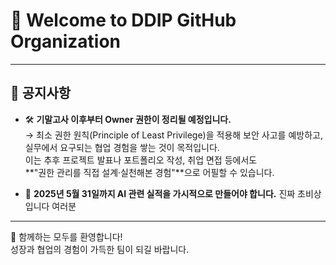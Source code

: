 # 👋 Welcome to DDIP GitHub Organization

---

## 📢 공지사항

- 🛠️ **기말고사 이후부터 Owner 권한이 정리될 예정입니다.**  
  → 최소 권한 원칙(Principle of Least Privilege)을 적용해 보안 사고를 예방하고,  
  실무에서 요구되는 협업 경험을 쌓는 것이 목적입니다.  
  이는 추후 프로젝트 발표나 포트폴리오 작성, 취업 면접 등에서도  
  **"권한 관리를 직접 설계·실천해본 경험"**으로 어필할 수 있습니다.

- 🤖 **2025년 5월 31일까지 AI 관련 실적을 가시적으로 만들어야 합니다.**
  진짜 초비상입니다 여러분

---

🎉 함께하는 모두를 환영합니다!  
성장과 협업의 경험이 가득한 팀이 되길 바랍니다.
